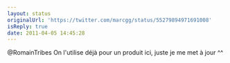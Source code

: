 ```yaml
---
layout: status
originalUrl: 'https://twitter.com/marcgg/status/55279894971691008'
isReply: true
date: 2011-04-05 14:45:28
---
```


@RomainTribes On l'utilise déjà pour un produit ici, juste je me met à jour ^^
